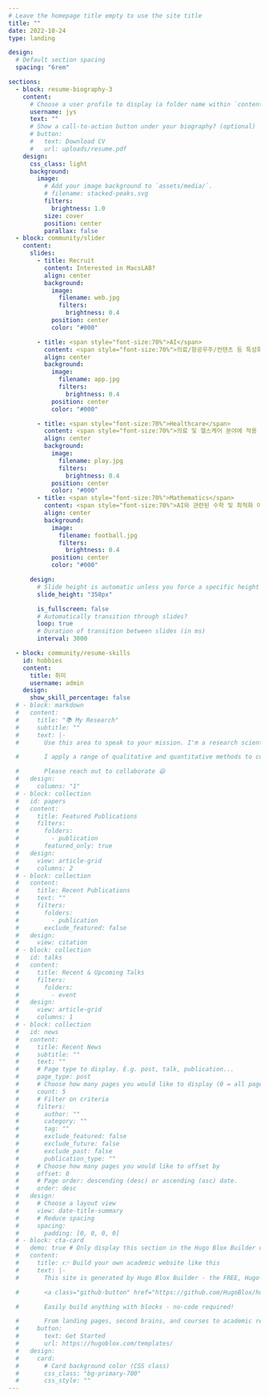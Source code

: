 ```yaml
---
# Leave the homepage title empty to use the site title
title: ""
date: 2022-10-24
type: landing

design:
  # Default section spacing
  spacing: "6rem"

sections:
  - block: resume-biography-3
    content:
      # Choose a user profile to display (a folder name within `content/authors/`)
      username: jys
      text: ""
      # Show a call-to-action button under your biography? (optional)
      # button:
      #   text: Download CV
      #   url: uploads/resume.pdf
    design:
      css_class: light
      background:
        image:
          # Add your image background to `assets/media/`.
          # filename: stacked-peaks.svg
          filters:
            brightness: 1.0
          size: cover
          position: center
          parallax: false
  - block: community/slider
    content:
      slides:
        - title: Recruit
          content: Interested in MacsLAB?
          align: center
          background:
            image:
              filename: web.jpg
              filters:
                brightness: 0.4
            position: center
            color: "#000"

        - title: <span style="font-size:70%">AI</span>
          content: <span style="font-size:70%">의료/항공우주/컨텐츠 등 특성화 분야에 적용 가능한 AI 기술 개발</span>
          align: center
          background:
            image:
              filename: app.jpg
              filters:
                brightness: 0.4
            position: center
            color: "#000"

        - title: <span style="font-size:70%">Healthcare</span>
          content: <span style="font-size:70%">의료 및 헬스케어 분야에 적용 가능한 AI 기술 개발</span>
          align: center
          background:
            image:
              filename: play.jpg
              filters:
                brightness: 0.4
            position: center
            color: "#000"
        - title: <span style="font-size:70%">Mathematics</span>
          content: <span style="font-size:70%">AI와 관련된 수학 및 최적화 이론 연구</span>
          align: center
          background:
            image:
              filename: football.jpg
              filters:
                brightness: 0.4
            position: center
            color: "#000"

      design:
        # Slide height is automatic unless you force a specific height (e.g. '400px')
        slide_height: "350px"

        is_fullscreen: false
        # Automatically transition through slides?
        loop: true
        # Duration of transition between slides (in ms)
        interval: 3000

  - block: community/resume-skills
    id: hobbies
    content:
      title: 취미
      username: admin
    design:
      show_skill_percentage: false
  # - block: markdown
  #   content:
  #     title: "📚 My Research"
  #     subtitle: ""
  #     text: |-
  #       Use this area to speak to your mission. I'm a research scientist in the Moonshot team at DeepMind. I blog about machine learning, deep learning, and moonshots.

  #       I apply a range of qualitative and quantitative methods to comprehensively investigate the role of science and technology in the economy.

  #       Please reach out to collaborate 😃
  #   design:
  #     columns: "1"
  # - block: collection
  #   id: papers
  #   content:
  #     title: Featured Publications
  #     filters:
  #       folders:
  #         - publication
  #       featured_only: true
  #   design:
  #     view: article-grid
  #     columns: 2
  # - block: collection
  #   content:
  #     title: Recent Publications
  #     text: ""
  #     filters:
  #       folders:
  #         - publication
  #       exclude_featured: false
  #   design:
  #     view: citation
  # - block: collection
  #   id: talks
  #   content:
  #     title: Recent & Upcoming Talks
  #     filters:
  #       folders:
  #         - event
  #   design:
  #     view: article-grid
  #     columns: 1
  # - block: collection
  #   id: news
  #   content:
  #     title: Recent News
  #     subtitle: ""
  #     text: ""
  #     # Page type to display. E.g. post, talk, publication...
  #     page_type: post
  #     # Choose how many pages you would like to display (0 = all pages)
  #     count: 5
  #     # Filter on criteria
  #     filters:
  #       author: ""
  #       category: ""
  #       tag: ""
  #       exclude_featured: false
  #       exclude_future: false
  #       exclude_past: false
  #       publication_type: ""
  #     # Choose how many pages you would like to offset by
  #     offset: 0
  #     # Page order: descending (desc) or ascending (asc) date.
  #     order: desc
  #   design:
  #     # Choose a layout view
  #     view: date-title-summary
  #     # Reduce spacing
  #     spacing:
  #       padding: [0, 0, 0, 0]
  # - block: cta-card
  #   demo: true # Only display this section in the Hugo Blox Builder demo site
  #   content:
  #     title: 👉 Build your own academic website like this
  #     text: |-
  #       This site is generated by Hugo Blox Builder - the FREE, Hugo-based open source website builder trusted by 250,000+ academics like you.

  #       <a class="github-button" href="https://github.com/HugoBlox/hugo-blox-builder" data-color-scheme="no-preference: light; light: light; dark: dark;" data-icon="octicon-star" data-size="large" data-show-count="true" aria-label="Star HugoBlox/hugo-blox-builder on GitHub">Star</a>

  #       Easily build anything with blocks - no-code required!

  #       From landing pages, second brains, and courses to academic resumés, conferences, and tech blogs.
  #     button:
  #       text: Get Started
  #       url: https://hugoblox.com/templates/
  #   design:
  #     card:
  #       # Card background color (CSS class)
  #       css_class: "bg-primary-700"
  #       css_style: ""
---
```

